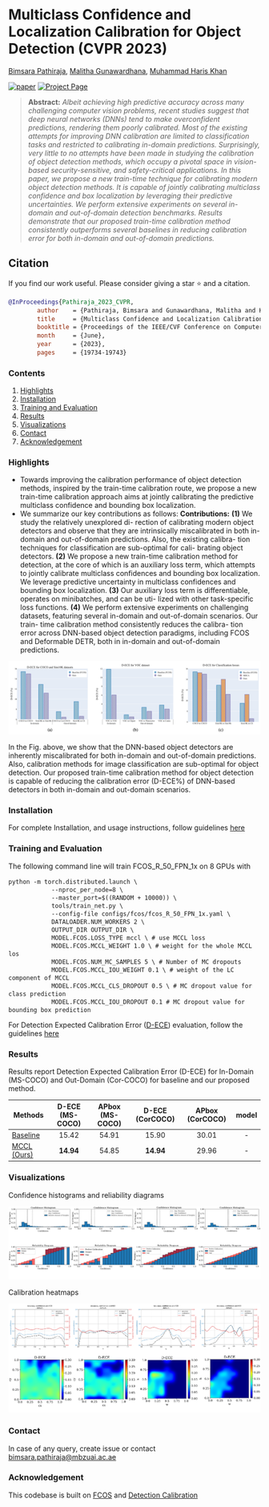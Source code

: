 # Multiclass Confidence and Localization Calibration for Object Detection (CVPR 2023)
[Bimsara Pathiraja](https://scholar.google.es/citations?hl=en&user=7ViSGnIAAAAJ), [Malitha Gunawardhana](https://scholar.google.com/citations?user=tsvNezcAAAAJ&hl=en), [Muhammad Haris Khan](https://scholar.google.com/citations?user=ZgERfFwAAAAJ&hl=en)

[![paper](https://img.shields.io/badge/CVF-Paper-42FF33)](https://openaccess.thecvf.com/content/CVPR2023/papers/Pathiraja_Multiclass_Confidence_and_Localization_Calibration_for_Object_Detection_CVPR_2023_paper.pdf) 
[![Project Page](https://img.shields.io/badge/Project-Page-blue)](https://bimsarapathiraja.github.io/mccl-project-page/) 

<!-- [![arXiv](https://img.shields.io/badge/arXiv-Paper-FFF933)](https://arxiv.org/pdf/2207.12392.pdf)  -->
<!-- [![Poster](https://img.shields.io/badge/Poster-PDF-8333FF)](https://drive.google.com/file/d/1MBe7aM6M9sNhbv6f94d7UkvzseJJDw2i/view?usp=share_link) 
[![Slides](https://img.shields.io/badge/Slides-PDF-87CEEB)](https://drive.google.com/file/d/1tM8CNjyM1EorlwA-Qv8LBmWO8Adf0MiN/view?usp=share_link) -->

> **Abstract:** *Albeit achieving high predictive accuracy across many challenging computer vision problems, recent studies suggest that deep neural networks (DNNs) tend to make overconfident predictions, rendering them poorly calibrated. Most of the existing attempts for improving DNN calibration are limited to classification tasks and restricted to calibrating in-domain predictions. Surprisingly, very little to no attempts have been made in studying the calibration of object detection methods, which occupy a pivotal space in vision-based security-sensitive, and safety-critical applications. In this paper, we propose a new train-time technique for calibrating modern object detection methods. It is capable of jointly calibrating multiclass confidence and box localization by leveraging their predictive uncertainties. We perform extensive experiments on several in-domain and out-of-domain detection benchmarks. Results demonstrate that our proposed train-time calibration method consistently outperforms several baselines in reducing calibration error for both in-domain and out-of-domain predictions.*

## Citation
If you find our work useful. Please consider giving a star :star: and a citation.
```bibtex
@InProceedings{Pathiraja_2023_CVPR,
        author    = {Pathiraja, Bimsara and Gunawardhana, Malitha and Khan, Muhammad Haris},
        title     = {Multiclass Confidence and Localization Calibration for Object Detection},
        booktitle = {Proceedings of the IEEE/CVF Conference on Computer Vision and Pattern Recognition (CVPR)},
        month     = {June},
        year      = {2023},
        pages     = {19734-19743}
```

### Contents  
1) [Highlights](#highlights) 
2) [Installation](#installation)
3) [Training and Evaluation](#training-and-evaluation)
4) [Results](#results)
5) [Visualizations](#visualizations)
6) [Contact](#contact)
7) [Acknowledgement](#acknowledgement)


### Highlights
- Towards improving the calibration performance of object detection methods, inspired by the train-time calibration route, we propose a new train-time calibration approach aims at jointly calibrating the predictive multiclass confidence and bounding box localization.
- We summarize our key contributions as follows:
**Contributions:** **(1)** We study the relatively unexplored di- rection of calibrating modern object detectors and observe that they are intrinsically miscalibrated in both in-domain and out-of-domain predictions. Also, the existing calibra- tion techniques for classification are sub-optimal for cali- brating object detectors. **(2)** We propose a new train-time calibration method for detection, at the core of which is an auxiliary loss term, which attempts to jointly calibrate multiclass confidences and bounding box localization. We leverage predictive uncertainty in multiclass confidences and bounding box localization. **(3)** Our auxiliary loss term is differentiable, operates on minibatches, and can be uti- lized with other task-specific loss functions. **(4)** We perform extensive experiments on challenging datasets, featuring several in-domain and out-of-domain scenarios. Our train- time calibration method consistently reduces the calibra- tion error across DNN-based object detection paradigms, including FCOS and Deformable DETR, both in in-domain and out-of-domain predictions.
<p align="center">
     <img src="figures/suboptimal.png" > 
</p>
In the Fig. above, we show that the DNN-based object detectors are inherently miscalibrated for both in-domain and out-of-domain predictions. Also, calibration methods for image classification are sub-optimal for object detection. Our proposed train-time calibration method for object detection is capable of reducing the calibration error (D-ECE%) of DNN-based detectors in both in-domain and out-domain scenarios.


### Installation

For complete Installation, and usage instructions, follow guidelines [here](https://github.com/bimsarapathiraja/MCCL/blob/master/INSTALL.md)

### Training and Evaluation

The following command line will train FCOS_R_50_FPN_1x on 8 GPUs with 

```
python -m torch.distributed.launch \
            --nproc_per_node=8 \
            --master_port=$((RANDOM + 10000)) \
            tools/train_net.py \
            --config-file configs/fcos/fcos_R_50_FPN_1x.yaml \
            DATALOADER.NUM_WORKERS 2 \
            OUTPUT_DIR OUTPUT_DIR \
            MODEL.FCOS.LOSS_TYPE mccl \ # use MCCL loss
            MODEL.FCOS.MCCL_WEIGHT 1.0 \ # weight for the whole MCCL los
            MODEL.FCOS.NUM_MC_SAMPLES 5 \ # Number of MC dropouts
            MODEL.FCOS.MCCL_IOU_WEIGHT 0.1 \ # weight of the LC component of MCCL
            MODEL.FCOS.MCCL_CLS_DROPOUT 0.5 \ # MC dropout value for class prediction
            MODEL.FCOS.MCCL_IOU_DROPOUT 0.1 # MC dropout value for bounding box prediction
```
For Detection Expected Calibration Error ([D-ECE](https://github.com/EFS-OpenSource/calibration-framework#detection-confidence-of-objects)) evaluation, follow the guidelines [here](https://pypi.org/project/netcal/)

### Results

Results report Detection Expected Calibration Error (D-ECE) for In-Domain (MS-COCO) and Out-Domain (Cor-COCO) for baseline and our proposed method.

| Methods                                                      | D-ECE (MS-COCO) | APbox (MS-COCO) |    D-ECE (CorCOCO)    | APbox (CorCOCO) | model | 
|--------------------------------------------------------------|:---------:|:----------:|:---------:|:------:|:------:|
| [Baseline](https://arxiv.org/abs/1904.01355)                 |   15.42   |   54.91    |   15.90   |   30.01    | -     |
| [MCCL (Ours)](https://openaccess.thecvf.com/content/CVPR2023/papers/Pathiraja_Multiclass_Confidence_and_Localization_Calibration_for_Object_Detection_CVPR_2023_paper.pdf)                                          |   **14.94**   |   54.85    |   **14.94**    |   29.96    |   -   |

### Visualizations

Confidence histograms and reliability diagrams

<p align="center">
     <img src="figures/rel2.png" > 
</p>

Calibration heatmaps

<p align="center">
     <img src="figures/heat2.png" > 
</p>

### Contact
In case of any query, create issue or contact bimsara.pathiraja@mbzuai.ac.ae 

### Acknowledgement
This codebase is built on <a href="https://github.com/tianzhi0549/FCOS">FCOS</a> and <a href="https://pypi.org/project/netcal/">Detection Calibration</a>